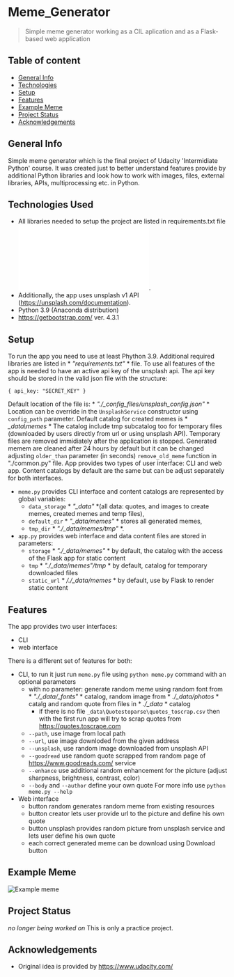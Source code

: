 # Meme_Generator
> Simple meme generator working as a CIL aplication and as a Flask-based web application

## Table of content
* [General Info](#general-info)
* [Technologies](#technoloies)
* [Setup](#setup)
* [Features](#screenshots)
* [Example Meme](#example-meme)
* [Project Status](#project-status)
* [Acknowledgements](#acknowledgemts)

## General Info
Simple meme generator which is the final project of Udacity 'Intermidiate Python' course. 
It was created just to better understand features provide by additional Python libraries and look how  to work with images,
files, external libraries, APIs, multiprocessing etc. in Python.

## Technologies Used
- All libraries needed to setup the project are listed in requirements.txt file ![requirements.txt_file_path](requirements.txt).
- Additionally, the app uses unsplash v1 API (https://unsplash.com/documentation).
- Python 3.9 (Anaconda distribution)
- https://getbootstrap.com/ ver. 4.3.1

## Setup
To run the app you need to use at least Phython 3.9. Additional required libraries are listed in * *"requirements.txt"* * file.
To use all features of the app is needed to have an active api key of the unsplash api. The api key should be stored in the valid json file with the structure:

`{
  api_key: "SECRET_KEY"
 }`
 
 Default location of the file is: * *"./_config_files/unsplash_config.json"* * Location can be override in the `UnsplashService` constructor using `config_path` parameter.
 Default catalog for created memes is * *_data\memes* * 
 The catalog include tmp subcatalog too for temporary files (downloaded by users directly from url or using unsplash API).
 Temporary files are removed immidiately after the application is stopped. Generated memem are cleaned after 24 hours by default but it can be changed adjusting
 `older_than` parameter (in seconds) `remove_old_meme` function in "./common.py" file.
 App provides two types of user interface: CLI and web app. Content catalogs by default are the same but can be adjust separately for both interfaces.
 - `meme.py` provides CLI interface and content catalogs are represented by global variables: 
   - `data_storage` * *"_data"* *(all data: quotes, and images to create memes, created memes and temp files),
   - `default_dir` * *"_data/memes"* * stores all generated memes,
   - `tmp_dir` * *"./_data/memes/tmp"* *.
 - `app.py` provides web interface and data content files are stored in parameters:
   - `storage` * *"./_data/memes"* * by default, the catalog with the access of the Flask app for static content
   - `tmp` * *"./_data/memes"/tmp* * by default, catalog for temporary downloaded files 
   - `static_url` * */./_data/memes* * by default, use by Flask to render static content 

## Features

The app provides two user interfaces:
  - CLI
  - web interface

There is a different set of features for both:
- CLI, to run it just run `meme.py` file using `python meme.py` command with an optional parameters
  - with no parameter: generate random meme using random font from * *"./_data/_fonts"* * catalog, random image from * *./_data/photos* * catalg and random quote from files in * *./_data* * catalog
    - if there is no file `_data\Quotestoparse\quotes_toscrap.csv` then with the first run app will try to scrap quotes from https://quotes.toscrape.com
  - `--path`, use image from local path
  - `--url`, use image downloded from the given address
  - `--unsplash`, use random image downloaded from unsplash API
  - `--goodread` use random quote scrapped from random page of https://www.goodreads.com/ service
  - `--enhance` use additional random enhancement for the picture (adjust sharpness, brightness, contrast, color)
  - `--body` and `--author` define your own quote
For more info use `python meme.py --help`
- Web interface
  - button random generates random meme from existing resources
  - button creator lets user provide url to the picture and define his own quote
  - button unsplash provides random picture from unsplash service and lets user define his own quote
  - each correct generated meme can be download using Download button
  
## Example Meme
![Example meme](_data/memes/cPEtQv81bs.png)

## Project Status
_no longer being worked on_ 
This is only a practice project.

## Acknowledgements
- Original idea is provided by https://www.udacity.com/
